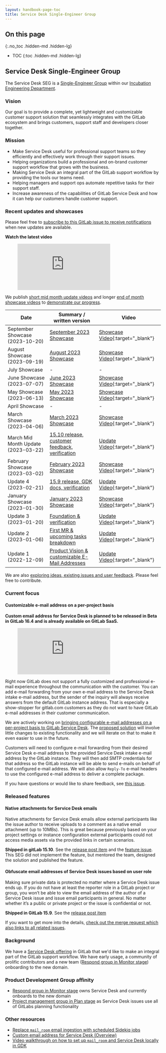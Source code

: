 ```yaml
---
layout: handbook-page-toc
title: Service Desk Single-Engineer Group
---
```


## On this page

{:.no_toc .hidden-md .hidden-lg}

- TOC
{:toc .hidden-md .hidden-lg}

## Service Desk Single-Engineer Group

The Service Desk SEG is a [Single-Engineer Group](/company/team/structure/#single-engineer-groups) within our [Incubation Engineering Department](/handbook/engineering/development/incubation/).

### Vision

Our goal is to provide a complete, yet lightweight and customizable customer support solution that seamlessly integrates with the GitLab ecosystem and brings customers, support staff and developers closer together.

### Mission

- Make Service Desk useful for professional support teams so they efficiently and effectively work through their support issues.
- Helping organizations build a professional and on-brand customer support workflow that grows with the business.
- Making Service Desk an integral part of the GitLab support workflow by providing the tools our teams need.
- Helping managers and support ops automate repetitive tasks for their support staff.
- Increase awareness of the capabilities of GitLab Service Desk and how it can help our customers handle customer support.

### Recent updates and showcases

Please feel free to [subscribe to this GitLab issue to receive notifications](https://gitlab.com/gitlab-org/incubation-engineering/service-desk/meta/-/issues/3) when new updates are available.

**Watch the latest video**

<figure class="video_container">
  <iframe src="https://www.youtube.com/embed/sGaw5QHvKBU" frameborder="0" allowfullscreen="true"> </iframe>
</figure>

We publish [short mid month update videos](https://about.gitlab.com/handbook/engineering/development/incubation/#mid-month-update-video) and
longer [end of month showcase videos](https://about.gitlab.com/handbook/engineering/development/incubation/#end-of-month-showcase) to
[demonstrate our progress](https://about.gitlab.com/handbook/engineering/development/incubation/#demonstrating-progress).

| Date | Summary / written version | Video |
| ---- | ------------------------- | ----- |
| September Showcase (2023-10-20) | [September 2023 Showcase](https://gitlab.com/gitlab-org/incubation-engineering/service-desk/meta/-/issues/17) | [Showcase Video](https://www.youtube.com/watch?v=sGaw5QHvKBU){:target="_blank"} |
| August Showcase (2023-09-19) | [August 2023 Showcase](https://gitlab.com/gitlab-org/incubation-engineering/service-desk/meta/-/issues/15) | [Showcase Video](https://www.youtube.com/watch?v=OIFDH5L6VwA){:target="_blank"} |
| July Showcase | - | - |
| June Showcase (2023-07-07) | [June 2023 Showcase](https://gitlab.com/gitlab-org/incubation-engineering/service-desk/meta/-/issues/14) | [Showcase Video](https://www.youtube.com/watch?v=PkgfXulZ6ZQ){:target="_blank"} |
| May Showcase (2023-06-13) | [May 2023 Showcase](https://gitlab.com/gitlab-org/incubation-engineering/service-desk/meta/-/issues/13) | [Showcase Video](https://www.youtube.com/watch?v=51SQQaVT8u4){:target="_blank"} |
| April Showcase | - | - |
| March Showcase (2023-04-06) | [March 2023 Showcase](https://gitlab.com/gitlab-org/incubation-engineering/service-desk/meta/-/issues/12) | [Showcase Video](https://www.youtube.com/watch?v=9LYkvard3ew){:target="_blank"} |
| March Mid Month Update (2023-03-22) | [15.10 release, customer feedback, verification](https://gitlab.com/gitlab-org/incubation-engineering/service-desk/meta/-/issues/11) | [Update Video](https://www.youtube.com/watch?v=bOg9laFjqPk){:target="_blank"} |
| February Showcase (2023-03-02) | [February 2023 Showcase](https://gitlab.com/gitlab-org/incubation-engineering/service-desk/meta/-/issues/10) | [Showcase Video](https://www.youtube.com/watch?v=mR_ejrr8880){:target="_blank"} |
| Update 4 (2023-02-21) | [15.9 release, GDK docs, verification](https://gitlab.com/gitlab-org/incubation-engineering/service-desk/meta/-/issues/9) | [Update Video](https://www.youtube.com/watch?v=uMAjoe9Ehng){:target="_blank"} |
| January Showcase (2023-01-30) | [January 2023 Showcase](https://gitlab.com/gitlab-org/incubation-engineering/service-desk/meta/-/issues/7) | [Showcase Video](https://www.youtube.com/watch?v=rw-2fqtUodQ){:target="_blank"} |
| Update 3 (2023-01-20) | [Foundation &amp; verification](https://gitlab.com/gitlab-org/incubation-engineering/service-desk/meta/-/issues/7) | [Update Video](https://www.youtube.com/watch?v=CiP7LRqm8vo){:target="_blank"} |
| Update 2 (2023-01-06) | [First MR &amp; upcoming tasks breakdown](https://gitlab.com/gitlab-org/incubation-engineering/service-desk/meta/-/issues/6) | [Update Video](https://www.youtube.com/watch?v=jbUX611DR-g){:target="_blank"} |
| Update 1 (2022-12-09) | [Product Vision &amp; customizable E-Mail Addresses](https://gitlab.com/gitlab-org/incubation-engineering/service-desk/meta/-/issues/4) | [Update Video](https://www.youtube.com/watch?v=AmKy4IGmevc){:target="_blank"} |

We are also [exploring ideas, existing issues and user feedback](https://gitlab.com/gitlab-org/incubation-engineering/service-desk/meta/-/issues/2). Please feel free to contribute.

### Current focus

#### Customizable e-mail address on a per-project basis

**Custom email address for Service Desk is planned to be released in Beta in GitLab 16.4 and is already available on GitLab SaaS.**

<figure class="video_container">
  <iframe src="https://www.youtube.com/embed/_moD5U3xcQs" frameborder="0" allowfullscreen="true"> </iframe>
</figure>

Right now GitLab does not support a fully customized and professional e-mail experience throughout the
communication with the customer. You can add e-mail forwarding from your own e-mail address to the Service Desk
intake e-mail address, but the sender of the inquiry will always receive answers from the default GitLab
instance address. That is especially a show-stopper for gitlab.com customers as they do not want to have
GitLab e-mail addresses in their customer communication.

We are actively working on [bringing configurable e-mail addresses on a per-project basis to GitLab Service Desk](https://gitlab.com/gitlab-org/gitlab/-/issues/329990).
The [proposed solution](https://gitlab.com/gitlab-org/gitlab/-/issues/329990#note_1192437371) will involve little changes to existing
functionality and we will iterate on that to make it even easier to use in the future.

Customers will need to configure e-mail forwarding from their desired Service Desk e-mail address to the
provided Service Desk intake e-mail address by the GitLab instance. They will then add SMTP credentials for that address so
the GitLab instance will be able to send e-mails on behalf of that configured e-mail address.
We will also allow `Reply-To` e-mail headers to use the configured e-mail address to deliver a complete package.

If you have questions or would like to share feedback, see [this issue](https://gitlab.com/gitlab-org/gitlab/-/issues/329990).

### Released features

#### Native attachments for Service Desk emails

Native attachments for Service Desk emails allow external participants like the issue author to receive uploads to a
comment as a native email attachment (up to 10MBs). This is great because previously based on your project settings
or instance configuration external participants could not access media assets via the provided links in certain scenarios.

**Shipped in gitLab 15.10**. See the [release post item](https://about.gitlab.com/releases/2023/03/22/gitlab-15-10-released/#native-attachments-for-service-desk-emails) and the [feature issue](https://gitlab.com/gitlab-org/gitlab/-/issues/11733).
This SEG did not implement the feature, but mentored the team, designed the solution and published the feature.

#### Obfuscate email addresses of Service Desk issues based on user role

Making sure private data is protected no matter where a Service Desk issue ends up. If you do not have at least the reporter role in a GitLab project or group, you won’t be able to view the email address of the author of a Service Desk issue and issue email participants in general. No matter whether it’s a public or private project or the issue is confidential or not.

**Shipped in GitLab 15.9**. See the [release post item](https://about.gitlab.com/releases/2023/02/22/gitlab-15-9-released/#redact-service-desk-email-addresses-in-issues)

If you want to get more into the details, [check out the merge request which also links to all related issues](https://gitlab.com/gitlab-org/gitlab/-/merge_requests/108901).

### Background

We have a [Service Desk offering](https://about.gitlab.com/direction/service_management/service_desk) in GitLab that we'd like
to make an integral part of the GitLab support workflow. We have early usage, a community of prolific contributors and
a new team ([Respond group in Monitor stage](https://about.gitlab.com/handbook/product/categories/#respond-group)) onboarding to
the new domain.

### Product Development Group affinity

- [Respond group in Monitor stage](https://about.gitlab.com/handbook/product/categories/#respond-group) owns Service Desk and currently
  onboards to the new domain
- [Project management group in Plan stage](https://about.gitlab.com/handbook/product/categories/#project-management-group) as Service Desk issues use all of GitLabs planning functionality

### Other resources

- [Replace `mail_room` email ingestion with scheduled Sidekiq jobs](https://docs.gitlab.com/ee/architecture/blueprints/email_ingestion/)
- [Custom email address for Service Desk (Overview)](https://youtu.be/_moD5U3xcQs)
- [Video walkthrough on how to set up `mail_room` and Service Desk locally in GDK](https://youtu.be/SdqBOK43MlI)

